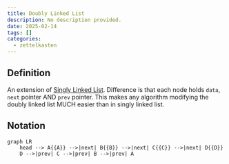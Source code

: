```yaml
---
title: Doubly Linked List
description: No description provided.
date: 2025-02-14
tags: []
categories:
  - zettelkasten
---
```


## Definition

An extension of [Singly Linked List](Singly%20Linked%20List.md). Difference is that each node holds `data`, `next` pointer AND `prev` pointer. This makes any algorithm modifying the doubly linked list MUCH easier than in singly linked list.

## Notation

```mermaid
graph LR
    head --> A{{A}} -->|next| B{{B}} -->|next| C{{C}} -->|next| D{{D}}
	D -->|prev| C -->|prev| B -->|prev| A
```
